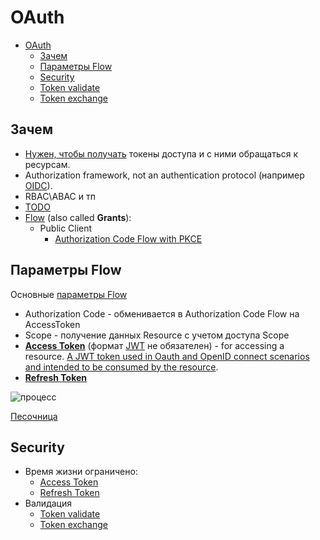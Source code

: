 # OAuth

- [OAuth](#oauth)
  - [Зачем](#зачем)
  - [Параметры Flow](#параметры-flow)
  - [Security](#security)
  - [Token validate](#token-validate)
  - [Token exchange](#token-exchange)

## Зачем

- [Нужен, чтобы получать](https://habr.com/ru/company/dataart/blog/311376/) токены доступа и с ними обращаться к ресурсам.
- Authorization framework, not an authentication protocol (например [OIDC](oidc.md)).
- RBAC\ABAC и тп
- [TODO](https://connect2id.com/learn/oauth-2)
- [Flow](https://habr.com/ru/company/nixys/blog/566910/) (also called __Grants__):
  - Public Client
    - [Authorization Code Flow with PKCE](oauth.flow.ACwithPKCE.md)      

## Параметры Flow

Основные [параметры Flow](https://identityserver4.readthedocs.io/en/latest/quickstarts/1_client_credentials.html)

- Authorization Code - обменивается в Authorization Code Flow на AccessToken
- Scope - получение данных Resource с учетом доступа Scope
- [__Access Token__](oauth.access.token.md) (формат [JWT](../jwt.md) не обязателен) - for accessing a resource. [A JWT token used in Oauth and OpenID connect scenarios and intended to be consumed by the resource](https://auth0.com/blog/id-token-access-token-what-is-the-difference/).
- [__Refresh Token__](oauth.refresh.token.md)

![процесс](https://habrastorage.org/r/w1560/getpro/habr/post_images/c13/afc/ee5/c13afcee5226ddb135df9836d3321b17.png)

[Песочница](https://openidconnect.net/)

## Security

- Время жизни ограничено:
  - [Access Token](oauth.access.token.md)
  - [Refresh Token](oauth.refresh.token.md)
- Валидация
  - [Token validate](oauth.validate.token.md)
  - [Token exchange](oauth.exchange.token.md)
